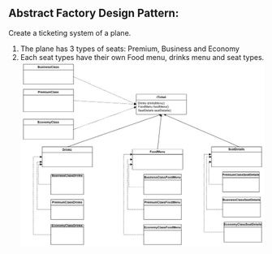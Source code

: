Abstract Factory Design Pattern:
----------------------
Create a ticketing system of a plane.
1. The plane has 3 types of seats: Premium, Business and Economy
2. Each seat types have their own Food menu, drinks menu and seat types.
![img.png](img.png)